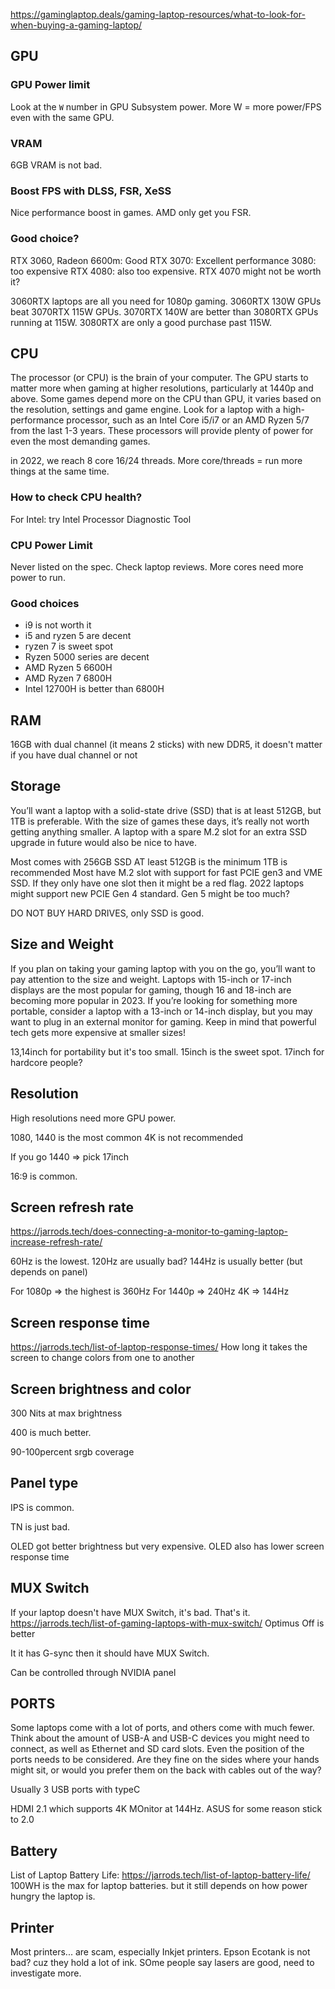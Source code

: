 https://gaminglaptop.deals/gaming-laptop-resources/what-to-look-for-when-buying-a-gaming-laptop/

## GPU

### GPU Power limit

Look at the `W` number in GPU Subsystem power. More W = more power/FPS even with the same GPU.

### VRAM

6GB VRAM is not bad.

### Boost FPS with DLSS, FSR, XeSS

Nice performance boost in games. AMD only get you FSR.

### Good choice?

RTX 3060, Radeon 6600m: Good
RTX 3070: Excellent performance
3080: too expensive
RTX 4080: also too expensive. RTX 4070 might not be worth it?

3060RTX laptops are all you need for 1080p gaming.
3060RTX 130W GPUs beat 3070RTX 115W GPUs.
3070RTX 140W are better than 3080RTX GPUs running at 115W.
3080RTX are only a good purchase past 115W.

## CPU
The processor (or CPU) is the brain of your computer. The GPU starts to matter more when gaming at higher resolutions, particularly at 1440p and above. Some games depend more on the CPU than GPU, it varies based on the resolution, settings and game engine. Look for a laptop with a high-performance processor, such as an Intel Core i5/i7 or an AMD Ryzen 5/7 from the last 1-3 years. These processors will provide plenty of power for even the most demanding games.


in 2022, we reach 8 core 16/24 threads. More core/threads = run more things at the same time.

### How to check CPU health?

For Intel: try Intel Processor Diagnostic Tool


### CPU Power Limit

Never listed on the spec. Check laptop reviews. More cores need more power to run.

### Good choices

- i9 is not worth it
- i5 and ryzen 5 are decent
- ryzen 7 is sweet spot
- Ryzen 5000 series are decent
- AMD Ryzen 5 6600H
- AMD Ryzen 7 6800H
- Intel 12700H is better than 6800H

## RAM

16GB with dual channel (it means 2 sticks)
with new DDR5, it doesn't matter if you have dual channel or not

## Storage
You’ll want a laptop with a solid-state drive (SSD) that is at least 512GB, but 1TB is preferable. With the size of games these days, it’s really not worth getting anything smaller. A laptop with a spare M.2 slot for an extra SSD upgrade in future would also be nice to have.

Most comes with 256GB SSD
AT least 512GB is the minimum
1TB is recommended
Most have M.2 slot with support for fast PCIE gen3 and VME SSD.
If they only have one slot then it might be a red flag.
2022 laptops might support new PCIE Gen 4 standard. Gen 5 might be too much?

DO NOT BUY HARD DRIVES, only SSD is good.

## Size and Weight

If you plan on taking your gaming laptop with you on the go, you’ll want to pay attention to the size and weight. Laptops with 15-inch or 17-inch displays are the most popular for gaming, though 16 and 18-inch are becoming more popular in 2023. If you’re looking for something more portable, consider a laptop with a 13-inch or 14-inch display, but you may want to plug in an external monitor for gaming. Keep in mind that powerful tech gets more expensive at smaller sizes!

13,14inch for portability but it's too small.
15inch is the sweet spot.
17inch for hardcore people?

## Resolution

High resolutions need more GPU power.

1080, 1440 is the most common
4K is not recommended

If you go 1440 => pick 17inch

16:9 is common.

## Screen refresh rate

https://jarrods.tech/does-connecting-a-monitor-to-gaming-laptop-increase-refresh-rate/

60Hz is the lowest. 120Hz are usually bad?
144Hz is usually better (but depends on panel)

For 1080p => the highest is 360Hz
For 1440p => 240Hz
4K => 144Hz

## Screen response time

https://jarrods.tech/list-of-laptop-response-times/
How long it takes the screen to change colors from one to another

## Screen brightness and color

300 Nits at max brightness

400 is much better.

90-100percent srgb coverage

## Panel type

IPS is common.

TN is just bad.

OLED got better brightness but very expensive. OLED also has lower screen response time

## MUX Switch

If your laptop doesn't have MUX Switch, it's bad. That's it.
https://jarrods.tech/list-of-gaming-laptops-with-mux-switch/
Optimus Off is better

It it has G-sync then it should have MUX Switch.

Can be controlled through NVIDIA panel

## PORTS

Some laptops come with a lot of ports, and others come with much fewer. Think about the amount of USB-A and USB-C devices you might need to connect, as well as Ethernet and SD card slots. Even the position of the ports needs to be considered. Are they fine on the sides where your hands might sit, or would you prefer them on the back with cables out of the way?

Usually 3 USB ports with typeC

HDMI 2.1 which supports 4K MOnitor at 144Hz. ASUS for some reason stick to 2.0

## Battery

List of Laptop Battery Life: https://jarrods.tech/list-of-laptop-battery-life/
100WH is the max for laptop batteries. but it still depends on how power hungry the laptop is.

## Printer

Most printers... are scam, especially Inkjet printers. Epson Ecotank is not bad? cuz they hold a lot of ink. SOme people say lasers are good, need to investigate more.









